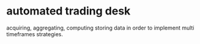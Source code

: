 # automated trading desk
acquiring, aggregating, computing storing data in order to implement multi timeframes strategies.

